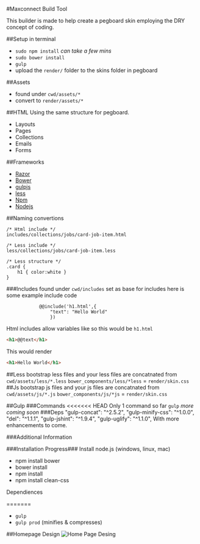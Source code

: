 #Maxconnect Build Tool

This builder is made to help create a pegboard skin employing the DRY concept of coding.

##Setup in terminal
- `sudo npm install` *can take a few mins*
- `sudo bower install`
- `gulp`
- upload the `render/` folder to the skins folder in pegboard

##Assets 
- found under `cwd/assets/*` 
- convert to `render/assets/*`

##HTML
Using the same structure for pegboard.
- Layouts
- Pages
- Collections
- Emails
- Forms

##Frameworks 
- [Razor](http://www.asp.net/web-pages/overview/getting-started/introducing-razor-syntax-(c))
- [Bower](http://bower.io/)
- [gulpjs](http://gulpjs.com/)
- [less](http://lesscss.org/)
- [Npm](https://www.npmjs.com/)
- [Nodejs](https://nodejs.org/)

##Naming convertions
```less
/* Html include */
includes/collections/jobs/card-job-item.html

/* Less include */
less/collections/jobs/card-job-item.less

/* Less structure */
.card {
	h1 { color:white }
}
``` 




###Includes
found under `cwd/includes` set as base for includes here is some example include code
```
			@@include('h1.html',{
                "text": "Hello World"
                })
``` 
Html includes allow variables like so this would be `h1.html`
```html
<h1>@@text</h1>
```
This would render
```html
<h1>Hello World</h1>
```

##Less
bootstrap less files and your less files are concatnated from
`cwd/assets/less/*.less`
`bower_components/less/*less` = `render/skin.css`
##Js
bootstrap js files and your js files are concatnated from
`cwd/assets/js/*.js`
`bower_components/js/*js` = `render/skin.css`


##Gulp
###Commands
<<<<<<< HEAD
Only 1 command so far `gulp`
*more coming soon*
###Deps
    "gulp-concat": "^2.5.2",
    "gulp-minify-css": "^1.0.0",
    "del": "^1.1.1",
    "gulp-jshint": "^1.9.4",
    "gulp-uglify": "^1.1.0",
With more enhancements to come.

###Additional Information 

###Installation Progress###
Install node.js (windows, linux, mac)

- npm install bower
- bower install
- npm install
- npm install clean-css

Dependiences



=======
 - `gulp` 
 - `gulp prod` (minifies & compresses)

##Homepage Design
![Home Page Desing](https://dl.dropboxusercontent.com/u/15590155/Home-PJF160-D1.png)
